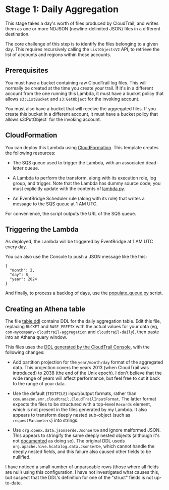 # Stage 1: Daily Aggregation

This stage takes a day's worth of files produced by CloudTrail, and writes them as
one or more NDJSON (newline-delimited JSON) files in a different destination.

The core challenge of this step is to identify the files belonging to a given day.
This requires recursively calling the `ListObjectsV2` API, to retrieve the list of
accounts and regions within those accounts.


## Prerequisites

You must have a bucket containing raw CloudTrail log files. This will normally be
created at the time you create your trail. If it's in a different account from the
one running this Lambda, it must have a bucket policy that allows `s3:ListBucket`
and `s3:GetObject` for the invoking account.

You must also have a bucket that will receive the aggregated files. If you create
this bucket in a different account, it must have a bucket policy that allows
s3:PutObject` for the invoking account.


## CloudFormation

You can deploy this Lambda using [CloudFormation](cloudformation.yml). This template
creates the following resources:

* The SQS queue used to trigger the Lambda, with an associated dead-letter queue.

* A Lambda to perform the transform, along with its execution role, log group, and
  trigger. Note that the Lambda has dummy source code; you must explicitly update
  with the contents of [lambda.py](lambda.py).

* An EventBridge Scheduler rule (along with its role) that writes a message to the
  SQS queue at 1 AM UTC.

For convenience, the script outputs the URL of the SQS queue.


## Triggering the Lambda

As deployed, the Lambda will be triggered by EventBridge at 1 AM UTC every day.

You can also use the Console to push a JSON message like the this:

```
{
  "month": 2,
  "day": 8,
  "year": 2024
}
```

And finally, to process a backlog of days, use the [populate_queue.py](populate_queue.py) script.


## Creating an Athena table

The file [table.ddl](table.ddl) contains DDL for the daily aggregation table. Edit
this file, replacing `BUCKET` and `BASE_PREFIX` with the actual values for your data
(eg, `com-mycompany-cloudtrail-aggregation` and `cloudtrail-daily`), then paste into
an Athena query window.

This files uses the [DDL generated by the CloudTrail Console](https://docs.aws.amazon.com/athena/latest/ug/cloudtrail-logs.html#create-cloudtrail-table-ct),
with the following changes:

* Add partition projection for the `year/month/day` format of the aggregated data.
  This projection covers the years 2013 (when CloudTrail was introduced) to 2038
  (the end of the Unix epoch). I don't believe that the wide range of years will
  affect performance, but feel free to cut it back to the range of your data.

* Use the default (`TEXTFILE`) input/output formats, rather than
  `com.amazon.emr.cloudtrail.CloudTrailInputFormat`. The latter format expects the
  files to be structured with a top-level `Records` element, which is not present
  in the files generated by my Lambda. It also appears to transform deeply nested
  sub-object (such as `requestParameters`) into strings.

* Use `org.openx.data.jsonserde.JsonSerDe` and ignore malformed JSON. This appears
  to stringify the same deeply nested objects (although it's not
  [documented](https://github.com/rcongiu/Hive-JSON-Serde) as doing so). The original
  DDL useds `org.apache.hive.hcatalog.data.JsonSerDe`, which cannot handle the deeply
  nested fields, and this failure also caused other fields to be nullified.

I have noticed a small number of unparseable rows (those where all fields are null)
using this configuration. I have not investigated what causes this, but suspect that
the DDL's definition for one of the "struct" fields is not up-to-date.
